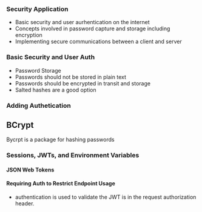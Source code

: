 ### Security Application

- Basic security and user aurhentication on the internet
- Concepts involved in password capture and storage including encryption
- Implementing secure communications between a client and server


### Basic Security and User Auth

- Password Storage 
- Passwords should not be stored in plain text
- Passwords should be encrypted in transit and storage
- Salted hashes are a good option

### Adding Authetication

## BCrypt 

Bycrpt is a package for hashing passwords

### Sessions, JWTs, and Environment Variables

#### JSON Web Tokens

#### Requiring Auth to Restrict Endpoint Usage

- authentication is used to validate the JWT is in the request authorization header.
